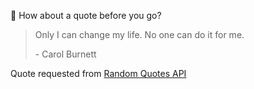 📣 How about a quote before you go?

> Only I can change my life. No one can do it for me.
>
> <p>- Carol Burnett</p>

Quote requested from [Random Quotes API](https://github.com/lukePeavey/quotable)
